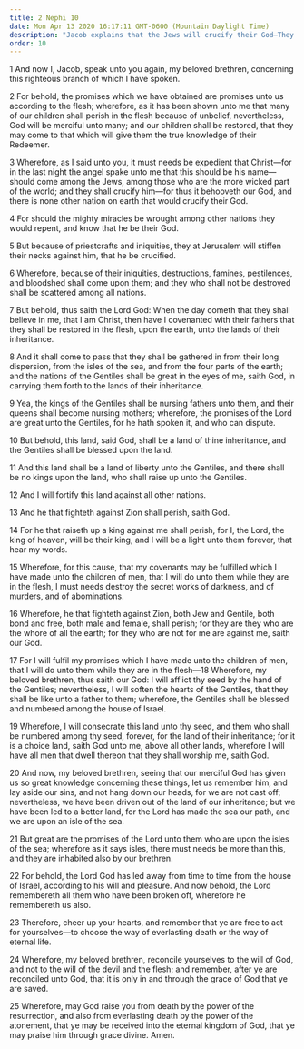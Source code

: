 ```yaml
---
title: 2 Nephi 10
date: Mon Apr 13 2020 16:17:11 GMT-0600 (Mountain Daylight Time)
description: "Jacob explains that the Jews will crucify their God—They will be scattered until they begin to believe in Him—America will be a land of liberty where no king will rule—Reconcile yourselves to God and gain salvation through His grace. About 559–545 B.C."
order: 10
---
```


1 And now I, Jacob, speak unto you again, my beloved brethren, concerning this righteous branch of which I have spoken.

2 For behold, the promises which we have obtained are promises unto us according to the flesh; wherefore, as it has been shown unto me that many of our children shall perish in the flesh because of unbelief, nevertheless, God will be merciful unto many; and our children shall be restored, that they may come to that which will give them the true knowledge of their Redeemer.

3 Wherefore, as I said unto you, it must needs be expedient that Christ—for in the last night the angel spake unto me that this should be his name—should come among the Jews, among those who are the more wicked part of the world; and they shall crucify him—for thus it behooveth our God, and there is none other nation on earth that would crucify their God.

4 For should the mighty miracles be wrought among other nations they would repent, and know that he be their God.

5 But because of priestcrafts and iniquities, they at Jerusalem will stiffen their necks against him, that he be crucified.

6 Wherefore, because of their iniquities, destructions, famines, pestilences, and bloodshed shall come upon them; and they who shall not be destroyed shall be scattered among all nations.

7 But behold, thus saith the Lord God: When the day cometh that they shall believe in me, that I am Christ, then have I covenanted with their fathers that they shall be restored in the flesh, upon the earth, unto the lands of their inheritance.

8 And it shall come to pass that they shall be gathered in from their long dispersion, from the isles of the sea, and from the four parts of the earth; and the nations of the Gentiles shall be great in the eyes of me, saith God, in carrying them forth to the lands of their inheritance.

9 Yea, the kings of the Gentiles shall be nursing fathers unto them, and their queens shall become nursing mothers; wherefore, the promises of the Lord are great unto the Gentiles, for he hath spoken it, and who can dispute.

10 But behold, this land, said God, shall be a land of thine inheritance, and the Gentiles shall be blessed upon the land.

11 And this land shall be a land of liberty unto the Gentiles, and there shall be no kings upon the land, who shall raise up unto the Gentiles.

12 And I will fortify this land against all other nations.

13 And he that fighteth against Zion shall perish, saith God.

14 For he that raiseth up a king against me shall perish, for I, the Lord, the king of heaven, will be their king, and I will be a light unto them forever, that hear my words.

15 Wherefore, for this cause, that my covenants may be fulfilled which I have made unto the children of men, that I will do unto them while they are in the flesh, I must needs destroy the secret works of darkness, and of murders, and of abominations.

16 Wherefore, he that fighteth against Zion, both Jew and Gentile, both bond and free, both male and female, shall perish; for they are they who are the whore of all the earth; for they who are not for me are against me, saith our God.

17 For I will fulfil my promises which I have made unto the children of men, that I will do unto them while they are in the flesh—18 Wherefore, my beloved brethren, thus saith our God: I will afflict thy seed by the hand of the Gentiles; nevertheless, I will soften the hearts of the Gentiles, that they shall be like unto a father to them; wherefore, the Gentiles shall be blessed and numbered among the house of Israel.

19 Wherefore, I will consecrate this land unto thy seed, and them who shall be numbered among thy seed, forever, for the land of their inheritance; for it is a choice land, saith God unto me, above all other lands, wherefore I will have all men that dwell thereon that they shall worship me, saith God.

20 And now, my beloved brethren, seeing that our merciful God has given us so great knowledge concerning these things, let us remember him, and lay aside our sins, and not hang down our heads, for we are not cast off; nevertheless, we have been driven out of the land of our inheritance; but we have been led to a better land, for the Lord has made the sea our path, and we are upon an isle of the sea.

21 But great are the promises of the Lord unto them who are upon the isles of the sea; wherefore as it says isles, there must needs be more than this, and they are inhabited also by our brethren.

22 For behold, the Lord God has led away from time to time from the house of Israel, according to his will and pleasure. And now behold, the Lord remembereth all them who have been broken off, wherefore he remembereth us also.

23 Therefore, cheer up your hearts, and remember that ye are free to act for yourselves—to choose the way of everlasting death or the way of eternal life.

24 Wherefore, my beloved brethren, reconcile yourselves to the will of God, and not to the will of the devil and the flesh; and remember, after ye are reconciled unto God, that it is only in and through the grace of God that ye are saved.

25 Wherefore, may God raise you from death by the power of the resurrection, and also from everlasting death by the power of the atonement, that ye may be received into the eternal kingdom of God, that ye may praise him through grace divine. Amen.

